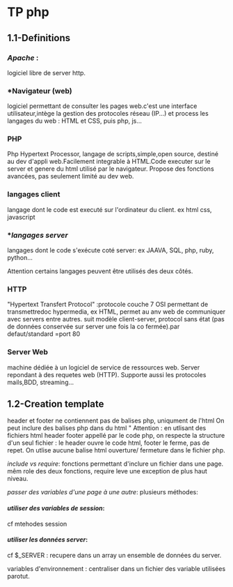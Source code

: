 # TP php

## **1.1-Definitions**

### *Apache* : 

logiciel libre de server http.

### *Navigateur (web)

logiciel permettant de consulter les pages web.c'est une interface utilisateur,intège la gestion des protocoles réseau (IP...) et process les langages du web : HTML et CSS, puis php, js...

### **PHP**

Php Hypertext Processor, langage de scripts,simple,open source, destiné au dev d'appli web.Facilement integrable à HTML.Code executer sur le server et genere du html utilisé par le navigateur. Propose des fonctions avancées, pas seulement limité au dev web.

### **langages client**

langage dont le code est executé sur l'ordinateur du client. ex html css, javascript

### **langages server*

langages dont le code s'exécute coté server: ex JAAVA, SQL, php, ruby, python...

Attention certains langages peuvent être utilisés des deux côtés.

### **HTTP**

"Hypertext Transfert Protocol" :protocole couche 7 OSI permettant de transmettredoc hypermedia, ex HTML, permet au anv web de communiquer avec servers entre autres. suit modèle client-server, protocol sans état (pas de données conservée sur server une fois la co fermée).par defaut/standard =port 80

### **Server Web**

machine dédiée à un logiciel de service de ressources web. Server repondant à des requetes web (HTTP). Supporte aussi les protocoles mails,BDD, streaming...

## **1.2-Creation template**

header et footer ne contiennent pas de balises php, uniqument de l'html
On peut inclure des balises php dans du html "<?php ....;?>
Attention : en utlisant des fichiers html header footer appellé par le code php, on respecte la structure d'un seul fichier : le header ouvre le code html, footer le ferme, pas de repet. On utlise aucune balise html ouverture/ fermeture dans le fichier php.

*include vs require*: fonctions permettant d'inclure un fichier dans une page. mêm role des deux fonctions, require leve une exception de plus haut niveau.

*passer des variables d'une page à une autre*: plusieurs méthodes:

#### *utiliser des variables de session*:
cf mtehodes session

#### *utiliser les données server*:

cf $_SERVER : recupere dans un array un ensemble de données du server.

variables d'environnement : centraliser dans un fichier des variable utilisées parotut.
